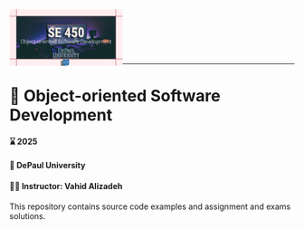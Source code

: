 <img align="left" src="/SE450-Github.png" width="200"/>

<!-- <img align="right" src="/SE350-Github.png" width="200"/> -->


<br/><br/>
<br/><br/>

---

# :closed_book:	 Object-oriented Software Development
#### :hourglass:	2025
#### :school: DePaul University
#### :man_teacher: Instructor: Vahid Alizadeh

This repository contains source code examples and assignment and exams solutions.

